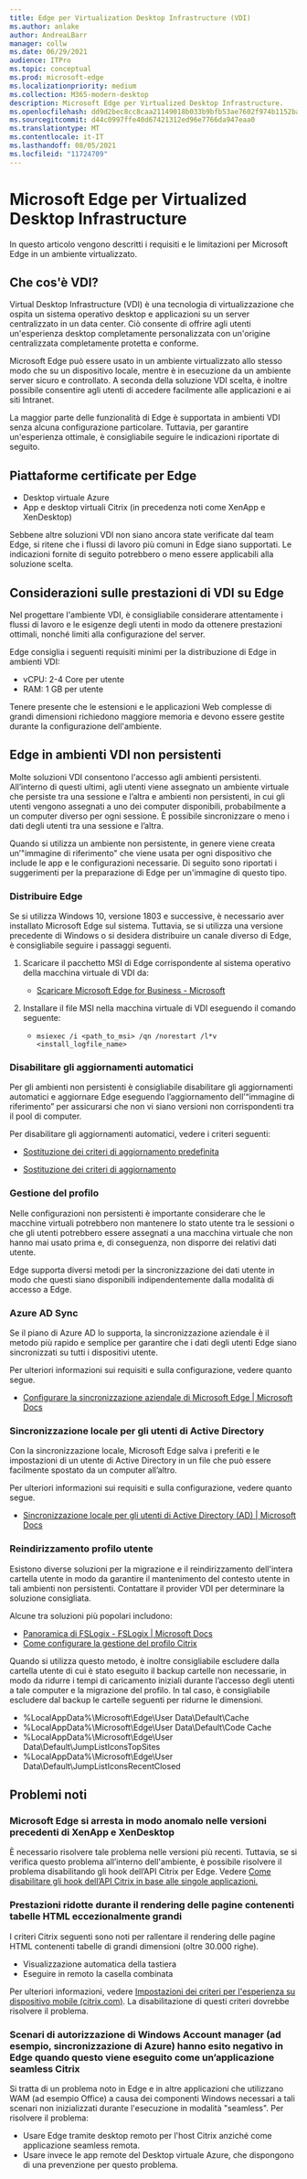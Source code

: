 ```yaml
---
title: Edge per Virtualization Desktop Infrastructure (VDI)
ms.author: anlake
author: AndreaLBarr
manager: collw
ms.date: 06/29/2021
audience: ITPro
ms.topic: conceptual
ms.prod: microsoft-edge
ms.localizationpriority: medium
ms.collection: M365-modern-desktop
description: Microsoft Edge per Virtualized Desktop Infrastructure.
ms.openlocfilehash: dd9d2bec8cc8caa21149018b033b9bfb53ae7602f974b1152ba91ddbb7cdbab0
ms.sourcegitcommit: d44c0997ffe40d67421312ed96e7766da947eaa0
ms.translationtype: MT
ms.contentlocale: it-IT
ms.lasthandoff: 08/05/2021
ms.locfileid: "11724709"
---
```

# <a name="microsoft-edge-for-virtualized-desktop-infrastructure"></a>Microsoft Edge per Virtualized Desktop Infrastructure

In questo articolo vengono descritti i requisiti e le limitazioni per Microsoft Edge in un ambiente virtualizzato.

## <a name="what-is-vdi"></a>Che cos'è VDI?

Virtual Desktop Infrastructure (VDI) è una tecnologia di virtualizzazione che ospita un sistema operativo desktop e applicazioni su un server centralizzato in un data center. Ciò consente di offrire agli utenti un'esperienza desktop completamente personalizzata con un'origine centralizzata completamente protetta e conforme.

Microsoft Edge può essere usato in un ambiente virtualizzato allo stesso modo che su un dispositivo locale, mentre è in esecuzione da un ambiente server sicuro e controllato. A seconda della soluzione VDI scelta, è inoltre possibile consentire agli utenti di accedere facilmente alle applicazioni e ai siti Intranet.

La maggior parte delle funzionalità di Edge è supportata in ambienti VDI senza alcuna configurazione particolare. Tuttavia, per garantire un'esperienza ottimale, è consigliabile seguire le indicazioni riportate di seguito.

## <a name="platforms-certified-for-edge"></a>Piattaforme certificate per Edge

- Desktop virtuale Azure
- App e desktop virtuali Citrix (in precedenza noti come XenApp e XenDesktop)

Sebbene altre soluzioni VDI non siano ancora state verificate dal team Edge, si ritene che i flussi di lavoro più comuni in Edge siano supportati. Le indicazioni fornite di seguito potrebbero o meno essere applicabili alla soluzione scelta.

## <a name="edge-on-vdi-performance-considerations"></a>Considerazioni sulle prestazioni di VDI su Edge

Nel progettare l'ambiente VDI, è consigliabile considerare attentamente i flussi di lavoro e le esigenze degli utenti in modo da ottenere prestazioni ottimali, nonché limiti alla configurazione del server.

Edge consiglia i seguenti requisiti minimi per la distribuzione di Edge in ambienti VDI:

- vCPU: 2-4 Core per utente
- RAM: 1 GB per utente

Tenere presente che le estensioni e le applicazioni Web complesse di grandi dimensioni richiedono maggiore memoria e devono essere gestite durante la configurazione dell'ambiente.

## <a name="edge-on-non-persisted-vdi-environments"></a>Edge in ambienti VDI non persistenti

Molte soluzioni VDI consentono l'accesso agli ambienti persistenti. All’interno di questi ultimi, agli utenti viene assegnato un ambiente virtuale che persiste tra una sessione e l’altra e ambienti non persistenti, in cui gli utenti vengono assegnati a uno dei computer disponibili, probabilmente a un computer diverso per ogni sessione. È possibile sincronizzare o meno i dati degli utenti tra una sessione e l’altra.

Quando si utilizza un ambiente non persistente, in genere viene creata un’"immagine di riferimento" che viene usata per ogni dispositivo che include le app e le configurazioni necessarie. Di seguito sono riportati i suggerimenti per la preparazione di Edge per un'immagine di questo tipo.

### <a name="deploy-edge"></a>Distribuire Edge

Se si utilizza Windows 10, versione 1803 e successive, è necessario aver installato Microsoft Edge sul sistema. Tuttavia, se si utilizza una versione precedente di Windows o si desidera distribuire un canale diverso di Edge, è consigliabile seguire i passaggi seguenti.

1. Scaricare il pacchetto MSI di Edge corrispondente al sistema operativo della macchina virtuale di VDI da:

    - [Scaricare Microsoft Edge for Business - Microsoft](https://www.microsoft.com/edge/business/download)

2. Installare il file MSI nella macchina virtuale di VDI eseguendo il comando seguente:

    - `msiexec /i <path_to_msi> /qn /norestart /l*v <install_logfile_name>`

### <a name="disable-automatic-updates"></a>Disabilitare gli aggiornamenti automatici

Per gli ambienti non persistenti è consigliabile disabilitare gli aggiornamenti automatici e aggiornare Edge eseguendo l’aggiornamento dell’“immagine di riferimento” per assicurarsi che non vi siano versioni non corrispondenti tra il pool di computer.

Per disabilitare gli aggiornamenti automatici, vedere i criteri seguenti:

- [Sostituzione dei criteri di aggiornamento predefinita](/deployedge/microsoft-edge-update-policies#updatedefault)

- [Sostituzione dei criteri di aggiornamento](/deployedge/microsoft-edge-update-policies#update)

### <a name="profile-management"></a>Gestione del profilo

Nelle configurazioni non persistenti è importante considerare che le macchine virtuali potrebbero non mantenere lo stato utente tra le sessioni o che gli utenti potrebbero essere assegnati a una macchina virtuale che non hanno mai usato prima e, di conseguenza, non disporre dei relativi dati utente.

Edge supporta diversi metodi per la sincronizzazione dei dati utente in modo che questi siano disponibili indipendentemente dalla modalità di accesso a Edge.

### <a name="azure-ad-sync"></a>Azure AD Sync

Se il piano di Azure AD lo supporta, la sincronizzazione aziendale è il metodo più rapido e semplice per garantire che i dati degli utenti Edge siano sincronizzati su tutti i dispositivi utente.  

Per ulteriori informazioni sui requisiti e sulla configurazione, vedere quanto segue.  

- [Configurare la sincronizzazione aziendale di Microsoft Edge | Microsoft Docs](/deployedge/microsoft-edge-enterprise-sync)

### <a name="on-premise-sync-for-active-directory-users"></a>Sincronizzazione locale per gli utenti di Active Directory

Con la sincronizzazione locale, Microsoft Edge salva i preferiti e le impostazioni di un utente di Active Directory in un file che può essere facilmente spostato da un computer all’altro.  

Per ulteriori informazioni sui requisiti e sulla configurazione, vedere quanto segue.  

- [Sincronizzazione locale per gli utenti di Active Directory (AD) | Microsoft Docs](/deployedge/microsoft-edge-on-premises-sync)

### <a name="user-profile-redirection"></a>Reindirizzamento profilo utente  

Esistono diverse soluzioni per la migrazione e il reindirizzamento dell'intera cartella utente in modo da garantire il mantenimento del contesto utente in tali ambienti non persistenti. Contattare il provider VDI per determinare la soluzione consigliata.

Alcune tra soluzioni più popolari includono:

- [Panoramica di FSLogix - FSLogix | Microsoft Docs](/fslogix/overview)
- [Come configurare la gestione del profilo Citrix](https://support.citrix.com/article/CTX222893)

Quando si utilizza questo metodo, è inoltre consigliabile escludere dalla cartella utente di cui è stato eseguito il backup cartelle non necessarie, in modo da ridurre i tempi di caricamento iniziali durante l’accesso degli utenti a tale computer e la migrazione del profilo. In tal caso, è consigliabile escludere dal backup le cartelle seguenti per ridurne le dimensioni.

- %LocalAppData%\Microsoft\Edge\User Data\Default\Cache
- %LocalAppData%\Microsoft\Edge\User Data\Default\Code Cache
- %LocalAppData%\Microsoft\Edge\User Data\Default\JumpListIconsTopSites
- %LocalAppData%\Microsoft\Edge\User Data\Default\JumpListIconsRecentClosed

## <a name="known-issues"></a>Problemi noti

### <a name="microsoft-edge-crashes-in-older-versions-of-xenapp-and-xendesktop"></a>Microsoft Edge si arresta in modo anomalo nelle versioni precedenti di XenApp e XenDesktop

È necessario risolvere tale problema nelle versioni più recenti. Tuttavia, se si verifica questo problema all’interno dell'ambiente, è possibile risolvere il problema disabilitando gli hook dell’API Citrix per Edge. Vedere [ Come disabilitare gli hook dell’API Citrix in base alle singole applicazioni.](https://support.citrix.com/article/CTX107825)

### <a name="degraded-performance-when-rendering-pages-with-exceptionally-large-html-tables"></a>Prestazioni ridotte durante il rendering delle pagine contenenti tabelle HTML eccezionalmente grandi

I criteri Citrix seguenti sono noti per rallentare il rendering delle pagine HTML contenenti tabelle di grandi dimensioni (oltre 30.000 righe).

- Visualizzazione automatica della tastiera
- Eseguire in remoto la casella combinata

Per ulteriori informazioni, vedere [Impostazioni dei criteri per l'esperienza su dispositivo mobile (citrix.com)](https://docs.citrix.com/citrix-virtual-apps-desktops/policies/reference/ica-policy-settings/mobile-experience-policy-settings.html). La disabilitazione di questi criteri dovrebbe risolvere il problema.

### <a name="windows-account-manager-authorization-scenarios-ie--azure-sync-fail-in-edge-when-run-as-a-citrix-seamless-application"></a>Scenari di autorizzazione di Windows Account manager (ad esempio, sincronizzazione di Azure) hanno esito negativo in Edge quando questo viene eseguito come un’applicazione seamless Citrix

Si tratta di un problema noto in Edge e in altre applicazioni che utilizzano WAM (ad esempio Office) a causa dei componenti Windows necessari a tali scenari non inizializzati durante l'esecuzione in modalità "seamless". Per risolvere il problema:

- Usare Edge tramite desktop remoto per l'host Citrix anziché come applicazione seamless remota.
- Usare invece le app remote del Desktop virtuale Azure, che dispongono di una prevenzione per questo problema.
